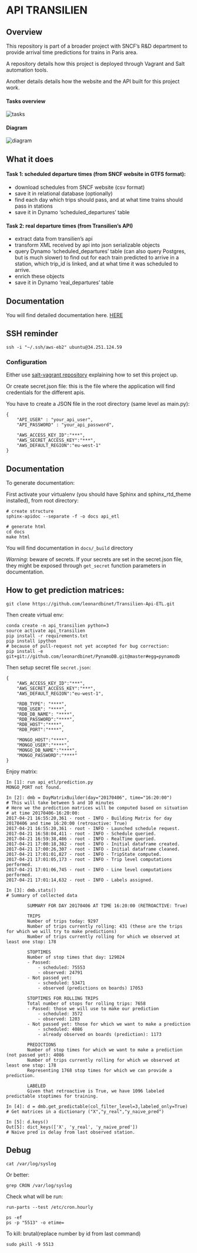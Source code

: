 # API TRANSILIEN

## Overview

This repository is part of a broader project with SNCF’s R&D department to provide arrival time predictions for trains in Paris area.

A repository details how this project is deployed through Vagrant and Salt automation tools.

Another details details how the website and the API built for this project work.


#### Tasks overview
![tasks](ressources/ETL_SNCF_tasks.png)

#### Diagram
![diagram](ressources/ETL_SNCF_diagram.png)

## What it does

#### Task 1: scheduled departure times (from SNCF website in GTFS format):

- download schedules from SNCF website (csv format)
- save it in relational database (optionally)
- find each day which trips should pass, and at what time trains should pass in stations
- save it in Dynamo ‘scheduled_departures’ table

#### Task 2: real departure times (from Transilien’s API)

- extract data from transilien’s api
- transform XML received by api into json serializable objects
- query Dynamo ‘scheduled_departures’ table (can also query Postgres, but is much slower) to find out for each train predicted to arrive in a station, which trip_id is linked, and at what time it was scheduled to arrive.
- enrich these objects
- save it in Dynamo ‘real_departures’ table



## Documentation

You will find detailed documentation here.
[HERE](https://leonardbinet.github.io/)

## SSH reminder
```
ssh -i "~/.ssh/aws-eb2" ubuntu@34.251.124.59
```

### Configuration

Either use [salt-vagrant repository](https://github.com/leonardbinet/Salt-Vagrant-master-mode) explaining how to set this project up.

Or create secret.json file: this is the file where the application will find credentials for the different apis.

You have to create a JSON file in the root directory (same level as main.py):
```
{
    "API_USER" : "your_api_user",
    "API_PASSWORD" : "your_api_password",

    "AWS_ACCESS_KEY_ID":"***",
    "AWS_SECRET_ACCESS_KEY":"***",
    "AWS_DEFAULT_REGION":"eu-west-1"
}
```


## Documentation
To generate documentation:

First activate your virtualenv (you should have Sphinx and sphinx_rtd_theme installed), from root directory:
```
# create structure
sphinx-apidoc --separate -f -o docs api_etl

# generate html
cd docs
make html
```
You will find documentation in `docs/_build` directory

*Warning*: beware of secrets. If your secrets are set in the secret.json file, they might be exposed through `get_secret` function parameters in documentation.

## How to get prediction matrices:

```
git clone https://github.com/leonardbinet/Transilien-Api-ETL.git
```

Then create virtual env:
```
conda create -n api_transilien python=3
source activate api_transilien
pip install -r requirements.txt
pip install ipython
# because of pull-request not yet accepted for bug correction:
pip install -e git+git://github.com/leonardbinet/PynamoDB.git@master#egg=pynamodb
```

Then setup secret file `secret.json`:
```
{
    "AWS_ACCESS_KEY_ID":"***",
    "AWS_SECRET_ACCESS_KEY":"***",
    "AWS_DEFAULT_REGION":"eu-west-1",

    "RDB_TYPE": "****",
    "RDB_USER": "****",
    "RDB_DB_NAME": "****",
    "RDB_PASSWORD":"****",
    "RDB_HOST":"****",
    "RDB_PORT":"****",

    "MONGO_HOST":"****",
    "MONGO_USER":"****",
    "MONGO_DB_NAME":"****",
    "MONGO_PASSWORD":"****"
}
```

Enjoy matrix:
```
In [1]: run api_etl/prediction.py
MONGO_PORT not found.

In [2]: dmb = DayMatrixBuilder(day="20170406", time="16:20:00")
# This will take between 5 and 10 minutes
# Here we the prediction matrices will be computed based on situation
# at time 20170406-16:20:00:
2017-04-21 16:55:20,361 - root - INFO - Building Matrix for day 20170406 and time 16:20:00 (retroactive: True)
2017-04-21 16:55:20,361 - root - INFO - Launched schedule request.
2017-04-21 16:58:04,411 - root - INFO - Schedule queried.
2017-04-21 16:59:38,486 - root - INFO - RealTime queried.
2017-04-21 17:00:18,382 - root - INFO - Initial dataframe created.
2017-04-21 17:00:26,307 - root - INFO - Initial dataframe cleaned.
2017-04-21 17:01:01,827 - root - INFO - TripState computed.
2017-04-21 17:01:05,173 - root - INFO - Trip level computations performed.
2017-04-21 17:01:06,745 - root - INFO - Line level computations performed.
2017-04-21 17:01:14,632 - root - INFO - Labels assigned.

In [3]: dmb.stats()
# Summary of collected data

        SUMMARY FOR DAY 20170406 AT TIME 16:20:00 (RETROACTIVE: True)

        TRIPS
        Number of trips today: 9297
        Number of trips currently rolling: 431 (these are the trips for which we will try to make predictions)
        Number of trips currently rolling for which we observed at least one stop: 178

        STOPTIMES
        Number of stop times that day: 129024
        - Passed:
            - scheduled: 75553
            - observed: 24791
        - Not passed yet:
            - scheduled: 53471
            - observed (predictions on boards) 17053

        STOPTIMES FOR ROLLING TRIPS
        Total number of stops for rolling trips: 7658
        - Passed: those we will use to make our prediction
            - scheduled: 3572
            - observed: 1203
        - Not passed yet: those for which we want to make a prediction
            - scheduled: 4086
            - already observed on boards (prediction): 1173

        PREDICTIONS
        Number of stop times for which we want to make a prediction (not passed yet): 4086
        Number of trips currently rolling for which we observed at least one stop: 178
        Representing 1768 stop times for which we can provide a prediction.

        LABELED
        Given that retroactive is True, we have 1096 labeled predictable stoptimes for training.

In [4]: d = dmb.get_predictable(col_filter_level=3,labeled_only=True)
# Get matrices in a dictionary ("X","y_real","y_naive_pred")

In [5]: d.keys()
Out[5]: dict_keys(['X', 'y_real', 'y_naive_pred'])
# Naive pred is delay from last observed station.
```

## Debug

```
cat /var/log/syslog
```
Or better:
```
grep CRON /var/log/syslog
```
Check what will be run:
```
run-parts --test /etc/cron.hourly
```

```
ps -ef
ps -p "5513" -o etime=
```
To kill: brutal(replace number by id from last command)
```
sudo pkill -9 5513
```
